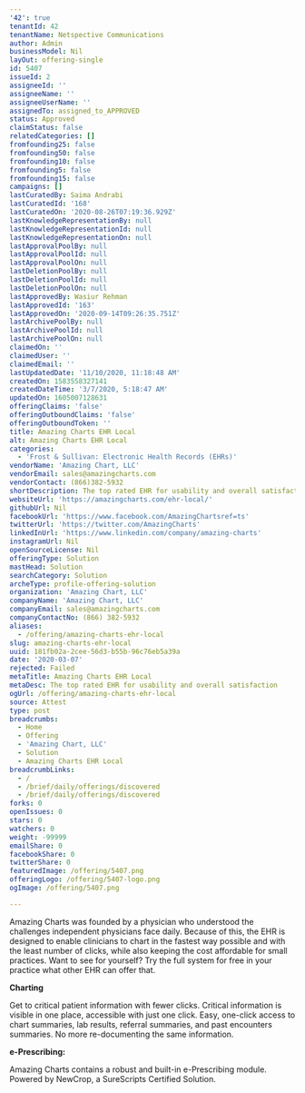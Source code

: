 ```yaml
---
'42': true
tenantId: 42
tenantName: Netspective Communications
author: Admin
businessModel: Nil
layOut: offering-single
id: 5407
issueId: 2
assigneeId: ''
assigneeName: ''
assigneeUserName: ''
assignedTo: assigned_to_APPROVED
status: Approved
claimStatus: false
relatedCategories: []
fromfounding25: false
fromfounding50: false
fromfounding10: false
fromfounding5: false
fromfounding15: false
campaigns: []
lastCuratedBy: Saima Andrabi
lastCuratedId: '168'
lastCuratedOn: '2020-08-26T07:19:36.929Z'
lastKnowledgeRepresentationBy: null
lastKnowledgeRepresentationId: null
lastKnowledgeRepresentationOn: null
lastApprovalPoolBy: null
lastApprovalPoolId: null
lastApprovalPoolOn: null
lastDeletionPoolBy: null
lastDeletionPoolId: null
lastDeletionPoolOn: null
lastApprovedBy: Wasiur Rehman
lastApprovedId: '163'
lastApprovedOn: '2020-09-14T09:26:35.751Z'
lastArchivePoolBy: null
lastArchivePoolId: null
lastArchivePoolOn: null
claimedOn: ''
claimedUser: ''
claimedEmail: ''
lastUpdatedDate: '11/10/2020, 11:18:48 AM'
createdOn: 1583558327141
createdDateTime: '3/7/2020, 5:18:47 AM'
updatedOn: 1605007128631
offeringClaims: 'false'
offeringOutboundClaims: 'false'
offeringOutboundToken: ''
title: Amazing Charts EHR Local
alt: Amazing Charts EHR Local
categories:
  - 'Frost & Sullivan: Electronic Health Records (EHRs)'
vendorName: 'Amazing Chart, LLC'
vendorEmail: sales@amazingcharts.com
vendorContact: (866)382-5932
shortDescription: The top rated EHR for usability and overall satisfaction
websiteUrl: 'https://amazingcharts.com/ehr-local/'
githubUrl: Nil
facebookUrl: 'https://www.facebook.com/AmazingChartsref=ts'
twitterUrl: 'https://twitter.com/AmazingCharts'
linkedInUrl: 'https://www.linkedin.com/company/amazing-charts'
instagramUrl: Nil
openSourceLicense: Nil
offeringType: Solution
mastHead: Solution
searchCategory: Solution
archeType: profile-offering-solution
organization: 'Amazing Chart, LLC'
companyName: 'Amazing Chart, LLC'
companyEmail: sales@amazingcharts.com
companyContactNo: (866) 382-5932
aliases:
  - /offering/amazing-charts-ehr-local
slug: amazing-charts-ehr-local
uuid: 181fb02a-2cee-56d3-b55b-96c76eb5a39a
date: '2020-03-07'
rejected: Failed
metaTitle: Amazing Charts EHR Local
metaDesc: The top rated EHR for usability and overall satisfaction
ogUrl: /offering/amazing-charts-ehr-local
source: Attest
type: post
breadcrumbs:
  - Home
  - Offering
  - 'Amazing Chart, LLC'
  - Solution
  - Amazing Charts EHR Local
breadcrumbLinks:
  - /
  - /brief/daily/offerings/discovered
  - /brief/daily/offerings/discovered
forks: 0
openIssues: 0
stars: 0
watchers: 0
weight: -99999
emailShare: 0
facebookShare: 0
twitterShare: 0
featuredImage: /offering/5407.png
offeringLogo: /offering/5407-logo.png
ogImage: /offering/5407.png

---
```

Amazing Charts was founded by a physician who understood the challenges independent physicians face daily. Because of this, the EHR is designed to enable clinicians to chart in the fastest way possible and with the least number of clicks, while also keeping the cost affordable for small practices. Want to see for yourself? Try the full system for free in your practice  what other EHR can offer that.

**Charting**

Get to critical patient information with fewer clicks. Critical information is visible in one place, accessible with just one click. Easy, one-click access to chart summaries, lab results, referral summaries, and past encounters summaries. No more re-documenting the same information.

**e-Prescribing:**

Amazing Charts contains a robust and built-in e-Prescribing module. Powered by NewCrop, a SureScripts Certified Solution.
